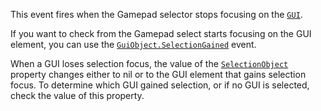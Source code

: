 This event fires when the Gamepad selector stops focusing on the
[`GUI`](https://create.roblox.com/docs/reference/engine/classes/GuiObject).

If you want to check from the Gamepad select starts focusing on the GUI
element, you can use the [`GuiObject.SelectionGained`](https://create.roblox.com/docs/reference/engine/classes/GuiObject#SelectionGained) event.

When a GUI loses selection focus, the value of the
[`SelectionObject`](https://create.roblox.com/docs/reference/engine/classes/GuiService#SelectionObject) property changes either
to nil or to the GUI element that gains selection focus. To determine
which GUI gained selection, or if no GUI is selected, check the value of
this property.